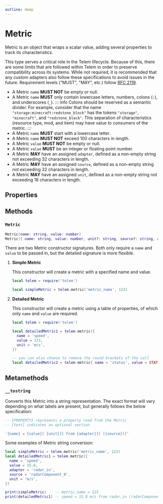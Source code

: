 ```yaml
---
outline: deep
---
```


# Metric <Badge type="info" text="API" /> <RepoLink path="lib/Metric.lua" />

Metric is an object that wraps a scalar value, adding several properties to track its characteristics.

This type serves a critical role in the Telem lifecycle. Because of this, there are some limits that are followed within Telem in order to preserve compatibility across its systems. While not required, it is recommended that any custom adapters also follow these specifications to avoid issues in the future. Requirement levels ("MUST", "MAY", etc.) follow [RFC 2119](https://datatracker.ietf.org/doc/html/rfc2119).

- A Metric `name` **MUST NOT** be empty or null.
- A Metric `name` **MUST** only contain lowercase letters, numbers, colons (`:`), and underscores (`_`).
  ::: info
  Colons should be reserved as a semantic divider. For example, consider that the name `"storage:minecraft:redstone_block"` has the tokens `"storage"`, `"minecraft"`, and `"redstone_block"`. This separation of characteristics (resource type, mod, and item) may have value to consumers of the metric.
  :::
- A Metric `name` **MUST** start with a lowercase letter.
- A Metric `name` **MUST NOT** exceed 100 characters in length.
- A Metric `value` **MUST NOT** be empty or null.
- A Metric `value` **MUST** be an integer or floating point number.
- A Metric **MAY** have an assigned `adapter`, defined as a non-empty string not exceeding 32 characters in length.
- A Metric **MAY** have an assigned `source`, defined as a non-empty string not exceeding 32 characters in length.
- A Metric **MAY** have an assigned `unit`, defined as a non-empty string not exceeding 16 characters in length.

## Properties

<PropertiesTable
  :properties="[
    {
      name: 'name',
      type: 'string',
      default: 'nil',
      description: 'Name of the metric.'
    },
    {
      name: 'value',
      type: 'number',
      default: 'nil',
      description: 'Value of the metric.'
    },
    {
      name: 'adapter',
      type: 'string',
      default: 'nil',
      description: 'Name of the adapter that produced the metric.',
      setBy: 'Backplane'
    },
    {
      name: 'source',
      type: 'string',
      default: 'nil',
      description: 'Name of the component that produced the metric.',
      setBy: 'InputAdapter'
    },
    {
      name: 'unit',
      type: 'string',
      default: 'nil',
      description: 'Label describing the kind of value being measured.'
    }
  ]"
/>

## Methods

### `Metric`

```lua
Metric(name: string, value: number)
Metric({ name: string, value: number, unit?: string, source?: string, adapter?: string })
```

There are two Metric constructor signatures. Both only require a `name` and `value` to be passed in, but the detailed signature is more flexible.

 1. **Simple Metric**

    This constructor will create a metric with a specified name and value.

    ```lua
    local telem = require('telem')

    local simpleMetric = telem.metric('metric_name', 123)
    ```

 2. **Detailed Metric**

    This constructor will create a metric using a table of properties, of which only `name` and `value` are required.

    ```lua
    local telem = require('telem')

    local detailedMetric1 = telem.metric({
      name = 'speed',
      value = 123,
      unit = 'm/s',
    })

    -- you can also choose to remove the round brackets of the call
    local detailedMetric2 = telem.metric{ name = 'status', value = STATUS.ACTIVE, unit = 'm/s' }
    ```

## Metamethods

### `__tostring`

Converts this Metric into a string representation. The exact format will vary depending on what labels are present, but generally follows the below specification:

```lua
-- {PROPERTY} represents a property read from the Metric
-- [text] indicates an optional section

'{name} = {value}[ {unit}][ from {adapter}][ ({source})]'
```

Some examples of Metric string conversion:
  
```lua
local simpleMetric = telem.metric('metric_name', 123)
local detailedMetric1 = telem.metric({
  name = 'speed',
  value = 15.8,
  adapter = 'radar_in',
  source = 'radarComponent_0',
  unit = 'm/s',
})

print(simpleMetric)    -- metric_name = 123
print(detailedMetric1) -- speed = 15.8 m/s from radar_in (radarComponent_0)
```